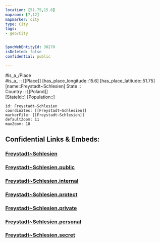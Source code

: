 ```yaml
---
location: [51.75,15.6] 
mapzoom: [7,12] 
mapmarker: city 
type: City
tags:
- geo/City


SpocWebEntityId: 30270
isDeleted: false
confidential: public

---
```

#is_a_/Place  
#is_a_ :: [[Place]] 
[has_place_longitude::15.6] 
[has_place_latitude::51.75] 
[name::Freystadt~Schlesien] 
State ::  
Country :: [[Poland]]  
[StateId::] 
[Population::] 



```leaflet
id: Freystadt~Schlesien
coordinates: [[Freystadt~Schlesien]] 
markerFile: [[Freystadt~Schlesien]] 
defaultZoom: 11 
maxZoom: 18
```


## Confidential Links & Embeds: 

### [Freystadt~Schlesien](/_Standards/Earth/Continent/Europe/Europe~East/Poland/Provinces~Poland/Lubusz/City/Freystadt~Schlesien.md) 

### [Freystadt~Schlesien.public](/_public/Earth/Continent/Europe/Europe~East/Poland/Provinces~Poland/Lubusz/City/Freystadt~Schlesien.public.md) 

### [Freystadt~Schlesien.internal](/_internal/Earth/Continent/Europe/Europe~East/Poland/Provinces~Poland/Lubusz/City/Freystadt~Schlesien.internal.md) 

### [Freystadt~Schlesien.protect](/_protect/Earth/Continent/Europe/Europe~East/Poland/Provinces~Poland/Lubusz/City/Freystadt~Schlesien.protect.md) 

### [Freystadt~Schlesien.private](/_private/Earth/Continent/Europe/Europe~East/Poland/Provinces~Poland/Lubusz/City/Freystadt~Schlesien.private.md) 

### [Freystadt~Schlesien.personal](/_personal/Earth/Continent/Europe/Europe~East/Poland/Provinces~Poland/Lubusz/City/Freystadt~Schlesien.personal.md) 

### [Freystadt~Schlesien.secret](/_secret/Earth/Continent/Europe/Europe~East/Poland/Provinces~Poland/Lubusz/City/Freystadt~Schlesien.secret.md)

